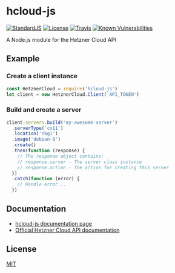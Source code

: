 # hcloud-js

[![StandardJS](https://img.shields.io/badge/code--style-standard-yellowgreen.svg?style=flat)](https://standardjs.com)
[![License](https://img.shields.io/badge/license-MIT-blue.svg?style=flat)](LICENSE.md)
[![Travis](https://img.shields.io/travis/dennisbruner/hcloud-js.svg?style=flat)](https://travis-ci.org/dennisbruner/hcloud-js)
[![Known Vulnerabilities](https://snyk.io/test/github/dennisbruner/hcloud-js/badge.svg?targetFile=package.json)](https://snyk.io/test/github/dennisbruner/hcloud-js?targetFile=package.json)

A Node.js module for the Hetzner Cloud API

## Example

### Create a client instance

```javascript
const HetznerCloud = require('hcloud-js')
let client = new HetznerCloud.Client('API_TOKEN')
```

### Build and create a server

```javascript
client.servers.build('my-awesome-server')
  .serverType('cx11')
  .location('nbg1')
  .image('debian-9')
  .create()
  .then(function (response) {
    // The response object contains:
    // response.server - The server class instance
    // response.action - The action for creating this server
  })
  .catch(function (error) {
    // Handle error...
  })
```

## Documentation

 - [hcloud-js documentation page](https://hcloud-js.readthedocs.org/)
 - [Official Hetzner Cloud API documentation](https://docs.hetzner.cloud/)

## License

[MIT](LICENSE.md)
